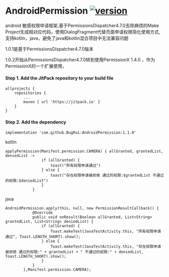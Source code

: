 # AndroidPermission  [![version](https://jitpack.io/v/BugRui/AndroidPermission.svg)](https://jitpack.io/#BugRui/AndroidPermission/1.0.1)
android 敏感权限申请框架,基于PermissionsDispatcher4.7.0去除麻烦的Make Project生成相对应代码，使用DialogFragment代替页面申请权限简化使用方式,支持kotlin，java，避免了java和kotlin混合项目中无法兼容问题

1.0.1是基于PermissionsDispatcher4.7.0版本

1.0.2开始从PermissionsDispatcher4.7.0转到使用PermissionX 1.4.0 ，作为PermissionX的一个扩展使用，

#### Step 1. Add the JitPack repository to your build file
```
allprojects {
	repositories {
		...
		maven { url 'https://jitpack.io' }
	}
}

```
####  Step 2. Add the dependency
```
implementation 'com.github.BugRui:AndroidPermission:1.1.0'
```

kotlin
```
applyPermission(Manifest.permission.CAMERA) { allGranted, grantedList, deniedList ->
                if (allGranted) {
                    toast("所有权限申请通过")
                } else {
                    toast("存在权限申请被拒绝 通过的权限:$grantedList 不通过的权限:$deniedList")
                }
            }
```
java
```
AndroidPermission.apply(this, null, new PermissionResultCallback() {
            @Override
            public void onResult(Boolean allGranted, List<String> grantedList, List<String> deniedList) {
                if (allGranted) {
                    Toast.makeText(JavaTestActivity.this, "所有权限申请通过", Toast.LENGTH_SHORT).show();
                } else {
                    Toast.makeText(JavaTestActivity.this, "存在权限申请被拒绝 通过的权限:" + grantedList + " 不通过的权限:" + deniedList, Toast.LENGTH_SHORT).show();
                }
            }
        },Manifest.permission.CAMERA);
```

